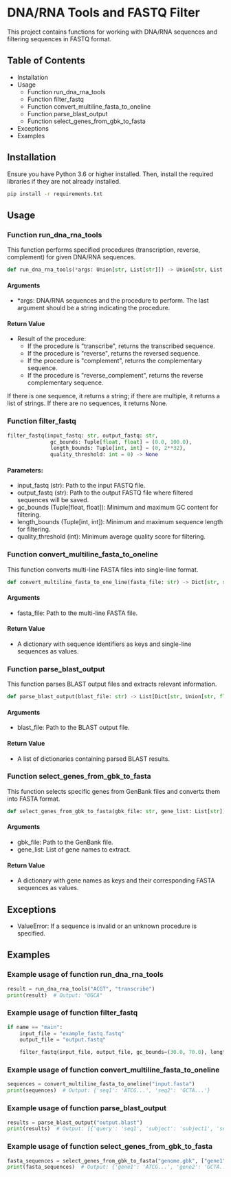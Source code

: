 # DNA/RNA Tools and FASTQ Filter

This project contains functions for working with DNA/RNA sequences and filtering sequences in FASTQ format.

## Table of Contents

- Installation
- Usage
  - Function run_dna_rna_tools
  - Function filter_fastq
  - Function convert_multiline_fasta_to_oneline
  - Function parse_blast_output
  - Function select_genes_from_gbk_to_fasta
- Exceptions
- Examples

## Installation

Ensure you have Python 3.6 or higher installed. Then, install the required libraries if they are not already installed.

```bash
pip install -r requirements.txt
```
## Usage

### Function run_dna_rna_tools

This function performs specified procedures (transcription, reverse, complement) for given DNA/RNA sequences.

```python
def run_dna_rna_tools(*args: Union[str, List[str]]) -> Union[str, List[str], None]:
```
#### Arguments

- *args: DNA/RNA sequences and the procedure to perform. The last argument should be a string indicating the procedure.

#### Return Value

- Result of the procedure:
  - If the procedure is "transcribe", returns the transcribed sequence.
  - If the procedure is "reverse", returns the reversed sequence.
  - If the procedure is "complement", returns the complementary sequence.
  - If the procedure is "reverse_complement", returns the reverse complementary sequence.

If there is one sequence, it returns a string; if there are multiple, it returns a list of strings. If there are no sequences, it returns None.

### Function filter_fastq

```python
filter_fastq(input_fastq: str, output_fastq: str, 
              gc_bounds: Tuple[float, float] = (0.0, 100.0), 
              length_bounds: Tuple[int, int] = (0, 2**32), 
              quality_threshold: int = 0) -> None
```
#### Parameters:

- input_fastq (str): Path to the input FASTQ file.
- output_fastq (str): Path to the output FASTQ file where filtered sequences will be saved.
- gc_bounds (Tuple[float, float]): Minimum and maximum GC content for filtering.
- length_bounds (Tuple[int, int]): Minimum and maximum sequence length for filtering.
- quality_threshold (int): Minimum average quality score for filtering.

### Function convert_multiline_fasta_to_oneline

This function converts multi-line FASTA files into single-line format.

```python
def convert_multiline_fasta_to_one_line(fasta_file: str) -> Dict[str, str]:
```
#### Arguments

- fasta_file: Path to the multi-line FASTA file.

#### Return Value

- A dictionary with sequence identifiers as keys and single-line sequences as values.

### Function parse_blast_output

This function parses BLAST output files and extracts relevant information.

```python
def parse_blast_output(blast_file: str) -> List[Dict[str, Union[str, float]]]:
```
#### Arguments

- blast_file: Path to the BLAST output file.

#### Return Value

- A list of dictionaries containing parsed BLAST results.

### Function select_genes_from_gbk_to_fasta

This function selects specific genes from GenBank files and converts them into FASTA format.

```python
def select_genes_from_gbk_to_fasta(gbk_file: str, gene_list: List[str]) -> Dict[str, str]:
```
#### Arguments

- gbk_file: Path to the GenBank file.
- gene_list: List of gene names to extract.

#### Return Value

- A dictionary with gene names as keys and their corresponding FASTA sequences as values.

## Exceptions

- ValueError: If a sequence is invalid or an unknown procedure is specified.

## Examples

### Example usage of function run_dna_rna_tools

```python
result = run_dna_rna_tools("ACGT", "transcribe")
print(result)  # Output: "UGCA"
```

### Example usage of function filter_fastq

```python
if name == "main":
    input_file = "example_fastq.fastq"
    output_file = "output.fastq"

    filter_fastq(input_file, output_file, gc_bounds=(30.0, 70.0), length_bounds=(50, 300), quality_threshold=20)
```

### Example usage of function convert_multiline_fasta_to_oneline

```python
sequences = convert_multiline_fasta_to_oneline("input.fasta")
print(sequences)  # Output: {'seq1': 'ATCG...', 'seq2': 'GCTA...'}
```
### Example usage of function parse_blast_output

```python
results = parse_blast_output("output.blast")
print(results)  # Output: [{'query': 'seq1', 'subject': 'subject1', 'score': 100.0}, ...]
```

### Example usage of function select_genes_from_gbk_to_fasta

```python
fasta_sequences = select_genes_from_gbk_to_fasta("genome.gbk", ["gene1", "gene2"])
print(fasta_sequences)  # Output: {'gene1': 'ATCG...', 'gene2': 'GCTA...'}
```
